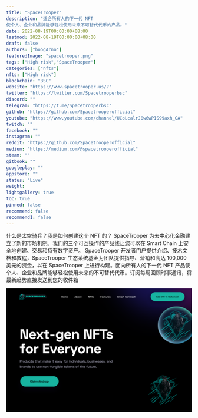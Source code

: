 ```yaml
---
title: "SpaceTrooper"
description: "适合所有人的下一代 NFT
使个人、企业和品牌能够轻松使用未来不可替代代币的产品。"
date: 2022-08-19T00:00:00+08:00
lastmod: 2022-08-19T00:00:00+08:00
draft: false
authors: ["boogArno"]
featuredImage: "spacetrooper.png"
tags: ["High risk","SpaceTrooper"]
categories: ["nfts"]
nfts: ["High risk"]
blockchain: "BSC"
website: "https://www.spacetrooper.us/?"
twitter: "https://twitter.com/Spacetrooperbsc"
discord: ""
telegram: "https://t.me/Spacetrooperbsc"
github: "https://github.com/Spacetrooperofficial"
youtube: "https://www.youtube.com/channel/UCoLcalrJ0w6wPIS99axh_OA"
twitch: ""
facebook: ""
instagram: ""
reddit: "https://github.com/Spacetrooperofficial"
medium: "https://medium.com/@spacetrooperofficial"
steam: ""
gitbook: ""
googleplay: ""
appstore: ""
status: "Live"
weight: 
lightgallery: true
toc: true
pinned: false
recommend: false
recommend1: false
---
```

什么是太空骑兵？我是如何创建这个 NFT 的？
SpaceTrooper 为去中心化金融建立了新的市场机制。我们的三个可互操作的产品线让您可以在 Smart Chain 上安全地创建、交易和持有数字资产。
SpaceTrooper 开发者门户提供介绍、技术文档和教程，SpaceTrooper 生态系统基金为团队提供指导、营销和高达 100,000 美元的资金，以在 SpaceTrooper 上进行构建。面向所有人的下一代 NFT 产品使个人、企业和品牌能够轻松使用未来的不可替代代币。订阅每周回顾时事通讯，将最新趋势直接发送到您的收件箱

![spacetrooper-dapp-defi-bsc-image1_ba7c82e0fcaeb2c588efe6fa79fb8571](spacetrooper-dapp-defi-bsc-image1_ba7c82e0fcaeb2c588efe6fa79fb8571.png)